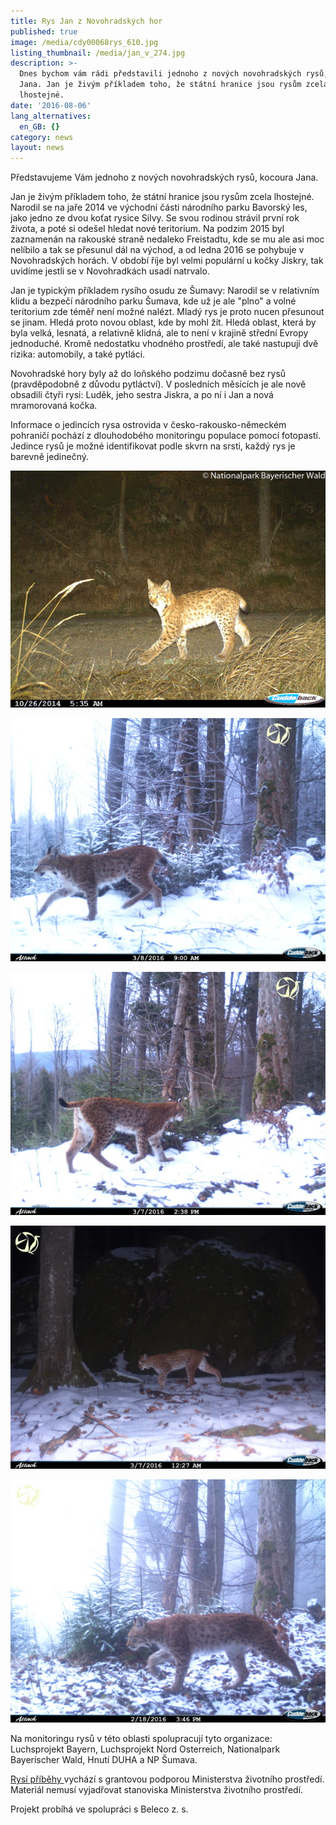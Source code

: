 ```yaml
---
title: Rys Jan z Novohradských hor
published: true
image: /media/cdy00068rys_610.jpg
listing_thumbnail: /media/jan_v_274.jpg
description: >-
  Dnes bychom vám rádi představili jednoho z nových novohradských rysů, kocoura
  Jana. Jan je živým příkladem toho, že státní hranice jsou rysům zcela
  lhostejné. 
date: '2016-08-06'
lang_alternatives:
  en_GB: {}
category: news
layout: news
---
```

Představujeme Vám jednoho z nových novohradských rysů, kocoura Jana. 

Jan je živým příkladem toho, že státní hranice jsou rysům zcela lhostejné. Narodil se na jaře 2014 ve východní části národního parku Bavorský les, jako jedno ze dvou koťat rysice Silvy. Se svou rodinou strávil první rok života, a poté si odešel hledat nové teritorium. Na podzim 2015 byl zaznamenán na rakouské straně nedaleko Freistadtu, kde se mu ale asi moc nelíbilo a tak se přesunul dál na východ, a od ledna 2016 se pohybuje v Novohradských horách. V období říje byl velmi populární u kočky Jiskry, tak uvidíme jestli se v Novohradkách usadí natrvalo. 

Jan je typickým příkladem rysího osudu ze Šumavy: Narodil se v relativním klidu a bezpečí národního parku Šumava, kde už je ale "plno" a volné teritorium zde téměř není možné nalézt. Mladý rys je proto nucen přesunout se jinam. Hledá proto novou oblast, kde by mohl žít. Hledá oblast, která by byla velká, lesnatá, a relativně klidná, ale to není v krajině střední Evropy jednoduché. Kromě nedostatku vhodného prostředí, ale také nastupují dvě rizika: automobily, a také pytláci. 

Novohradské hory byly až do loňského podzimu dočasně bez rysů (pravděpodobně z důvodu pytláctví). V posledních měsících je ale nově obsadili čtyři rysi: Luděk, jeho sestra Jiskra, a po ní i Jan a nová mramorovaná kočka. 


Informace o jedincích rysa ostrovida v česko-rakousko-německém pohraničí pochází z dlouhodobého monitoringu populace pomocí fotopastí. Jedince rysů je možné identifikovat podle skvrn na srsti, každý rys je barevně jedinečný. 

![](/media/silva_juv.14-1_jan_610.jpg "Mladý Jan")

![](/media/cdy00085rys_610.jpg)

![](/media/cdy00079rys_610.jpg)

![](/media/cdy00071rys_610.jpg)

![](/media/cdy00065rys_610.jpg)

Na monitoringu rysů v této oblasti spolupracují tyto organizace: Luchsprojekt Bayern, Luchsprojekt Nord Osterreich, Nationalpark Bayerischer Wald, Hnutí DUHA a NP Šumava.

[Rysí příběhy ](/projects/rysi-pribehy.html)vychází s grantovou podporou Ministerstva životního prostředí. Materiál nemusí vyjadřovat stanoviska Ministerstva životního prostředí.

Projekt probíhá ve spolupráci s Beleco z. s.
